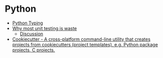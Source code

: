 # Python

- [Python Typing](https://docs.python.org/3/library/typing.html)
- [Why most unit testing is waste](https://pythontest.com/strategy/why-most-unit-testing-is-waste/)
  - [Discussion](https://news.ycombinator.com/item?id=15591190)
- [Cookiecutter - A cross-platform command-line utility that creates projects from cookiecutters (project templates), e.g. Python package projects, C projects.](https://github.com/cookiecutter/cookiecutter)